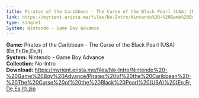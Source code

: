 ```yaml
---
title: Pirates of the Caribbean - The Curse of the Black Pearl (USA) (En,Fr,De,Es,It)
link: https://myrient.erista.me/files/No-Intro/Nintendo%20-%20Game%20Boy%20Advance/Pirates%20of%20the%20Caribbean%20-%20The%20Curse%20of%20the%20Black%20Pearl%20(USA)%20(En,Fr,De,Es,It).zip
type: single1
System: Nintendo - Game Boy Advance
---
```

<b>Game:</b> Pirates of the Caribbean - The Curse of the Black Pearl (USA) (En,Fr,De,Es,It)<br>
<b>System:</b> Nintendo - Game Boy Advance<br>
<b>Collection:</b> No-Intro<br>
<b>Download:</b> https://myrient.erista.me/files/No-Intro/Nintendo%20-%20Game%20Boy%20Advance/Pirates%20of%20the%20Caribbean%20-%20The%20Curse%20of%20the%20Black%20Pearl%20(USA)%20(En,Fr,De,Es,It).zip
